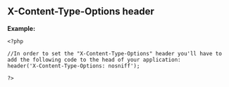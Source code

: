 
X-Content-Type-Options header
-------

**Example:**


    <?php

    //In order to set the "X-Content-Type-Options" header you'll have to add the following code to the head of your application:
    header('X-Content-Type-Options: nosniff'); 

    ?>

